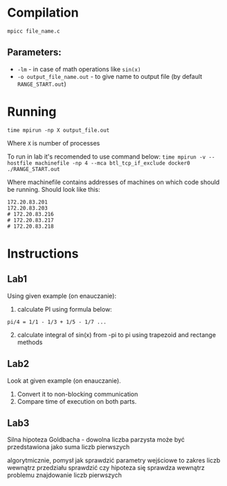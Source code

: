 # Compilation
`mpicc file_name.c`

## Parameters:
* `-lm` - in case of math operations like `sin(x)`
* `-o output_file_name.out` - to give name to output file (by default `RANGE_START.out`)

# Running
`time mpirun -np X output_file.out`

Where `X` is number of processes

To run in lab it's recomended to use command below:
`time mpirun -v --hostfile machinefile -np 4 --mca btl_tcp_if_exclude docker0 ./RANGE_START.out`

Where machinefile contains addresses of machines on which code should be running. Should look like this:
```
172.20.83.201
172.20.83.203
# 172.20.83.216
# 172.20.83.217
# 172.20.83.218
```

# Instructions
## Lab1
Using given example (on enauczanie):
1. calculate PI using formula below:
```
pi/4 = 1/1 - 1/3 + 1/5 - 1/7 ...
```
2. calculate integral of sin(x) from -pi to pi using trapezoid and rectange methods

## Lab2
Look at given example (on enauczanie). 
1. Convert it to non-blocking communication
2. Compare time of execution on both parts.

## Lab3
Silna hipoteza Goldbacha - dowolna liczba parzysta może być przedstawiona jako suma liczb pierwszych

algorytmicznie, pomysł jak sprawdzić
parametry wejściowe to zakres liczb
wewnątrz przedziału sprawdzić czy hipoteza się sprawdza
wewnątrz problemu znajdowanie liczb pierwszych